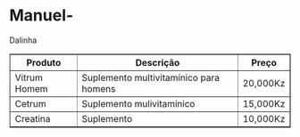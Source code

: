 


# Manuel-
Dalinha 


<table border="1">
  <tr>
    <th>Produto</th>
    <th>Descrição</th>
    <th>Preço</th>
  </tr>
  <tr>
    <td>Vitrum Homem</td>
    <td>Suplemento multivitamínico para homens</td>
    <td> 20,000Kz</td>
  </tr>
  <tr>
    <td>Cetrum</td>
    <td>Suplemento mulivitamínico</td>
    <td>15,000Kz</td>
  </tr>
  <tr>
    <td>Creatina</td>
    <td>Suplemento</td>
    <td>10,000Kz</td>
  </tr>
</table>









